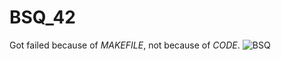 # BSQ_42

Got failed because of _MAKEFILE_, not because of *CODE*.
![BSQ](https://user-images.githubusercontent.com/65557355/205069985-9d73b4fa-610a-4b41-90e0-d81eec5feaf4.PNG)
